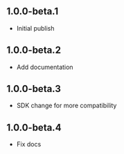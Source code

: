 ## 1.0.0-beta.1

* Initial publish

## 1.0.0-beta.2

* Add documentation

## 1.0.0-beta.3

* SDK change for more compatibility

## 1.0.0-beta.4

* Fix docs